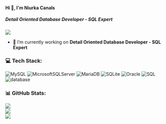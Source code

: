 #### Hi 👋, I'm Niurka Canals
##### **Detail Oriented Database Developer - SQL Expert**
[![](https://visitcount.itsvg.in/api?id=niurkacanals&icon=0&color=0)](https://visitcount.itsvg.in)
- 🔭 I’m currently working on **Detail Oriented Database Developer - SQL Expert**

### 💻 Tech Stack:
![MySQL](https://img.shields.io/badge/Mysql-%2300f.svg?style=flat&logo=mysql&logoColor=white) ![MicrosoftSQLServer](https://img.shields.io/badge/Microsoft%20SQL%20Sever-CC2927?style=flat&logo=microsoft%20sql%20server&logoColor=white) ![MariaDB](https://img.shields.io/badge/MariaDB-003545?style=flat&logo=mariadb&logoColor=white) ![SQLite](https://img.shields.io/badge/Sqlite-%2307405e.svg?style=flat&logo=sqlite&logoColor=white) ![Oracle](https://img.shields.io/badge/Oracle-%23F00000.svg?style=flat&logo=Oracle&logoColor=white) ![SQL](https://img.shields.io/badge/SQL-%2364f.svg?style=flat&logo=SQL&logoColor=white) ![database](https://img.shields.io/badge/Database-%234ED1C5.svg?style=flat&logo=database&logoColor=white)

### 📊 GitHub Stats:
![](https://github-readme-stats.vercel.app/api?username=niurkacanals&theme=radical&hide_border=false&include_all_commits=false&count_private=false)<br/>
![](https://github-readme-streak-stats.herokuapp.com/?user=niurkacanals&theme=radical&hide_border=false)<br/>
![](https://github-readme-stats.vercel.app/api/top-langs/?username=niurkacanals&theme=radical&hide_border=false&include_all_commits=false&count_private=false&layout=compact)

